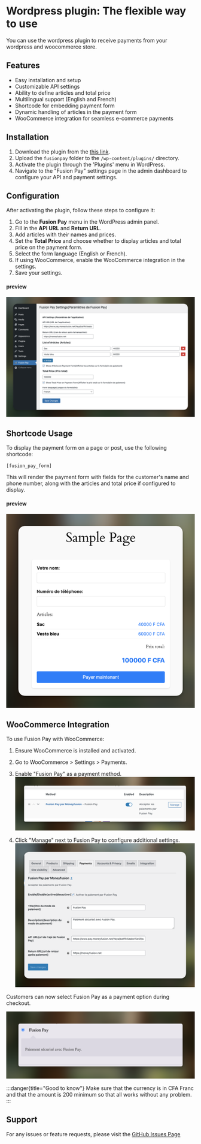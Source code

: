 # Wordpress plugin: The flexible way to use

You can use the wordpress plugin to receive payments from your wordpress and woocommerce store.

## Features

- Easy installation and setup
- Customizable API settings
- Ability to define articles and total price
- Multilingual support (English and French)
- Shortcode for embedding payment form
- Dynamic handling of articles in the payment form
- WooCommerce integration for seamless e-commerce payments

## Installation

1. Download the plugin from the [this link](https://docs.moneyfusion.net/fusionpay.zip).
2. Upload the `fusionpay` folder to the `/wp-content/plugins/` directory.
3. Activate the plugin through the 'Plugins' menu in WordPress.
4. Navigate to the "Fusion Pay" settings page in the admin dashboard to configure your API and payment settings.

## Configuration

After activating the plugin, follow these steps to configure it:

1. Go to the **Fusion Pay** menu in the WordPress admin panel.
2. Fill in the **API URL** and **Return URL**.
3. Add articles with their names and prices.
4. Set the **Total Price** and choose whether to display articles and total price on the payment form.
5. Select the form language (English or French).
6. If using WooCommerce, enable the WooCommerce integration in the settings.
7. Save your settings.

#### preview

![panel](https://raw.githubusercontent.com/Yaya12085/wp-fusionpay/refs/heads/main/assets/screenshot-1.png)

## Shortcode Usage

To display the payment form on a page or post, use the following shortcode:

```plaintext
[fusion_pay_form]
```

This will render the payment form with fields for the customer's name and phone number, along with the articles and total price if configured to display.

#### preview

![form](https://raw.githubusercontent.com/Yaya12085/wp-fusionpay/refs/heads/main/assets/screenshot-2.png)

## WooCommerce Integration

To use Fusion Pay with WooCommerce:

1. Ensure WooCommerce is installed and activated.
2. Go to WooCommerce > Settings > Payments.
3. Enable "Fusion Pay" as a payment method.
   ![woocommerce-fusionpay-activation](https://raw.githubusercontent.com/Yaya12085/wp-fusionpay/refs/heads/main/assets/woo-activation.png)

4. Click "Manage" next to Fusion Pay to configure additional settings.
   ![form](https://raw.githubusercontent.com/Yaya12085/wp-fusionpay/refs/heads/main/assets/screenshot-3.png)

Customers can now select Fusion Pay as a payment option during checkout.

![form](https://raw.githubusercontent.com/Yaya12085/wp-fusionpay/refs/heads/main/assets/screenshot-4.png)

:::danger{title="Good to know"}
Make sure that the currency is in CFA Franc and that the amount is 200 minimum so that all works without any problem.
:::

## Support

For any issues or feature requests, please visit the [GitHub Issues Page](https://github.com/Yaya12085/wp-fusionpay/issues)

